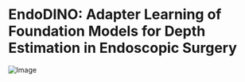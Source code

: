 # EndoDINO: Adapter Learning of Foundation Models for Depth Estimation in Endoscopic Surgery
![Image](https://github.com/ZhangBoowen/EndoDINO/main/architecture.png)
